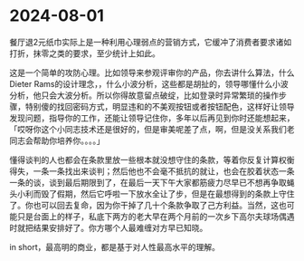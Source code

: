 # 2024-08-01

餐厅退2元纸巾实际上是一种利用心理弱点的营销方式，它缓冲了消费者要求诸如打折，抹零之类的要求，至少统计上如此。

这是一个简单的攻防心理。比如领导来参观评审你的产品，你去讲什么算法，什么Dieter Rams的设计理念，，什么小波分析，这些都是胡扯的，领导哪懂什么小波分析，他只会大波分析。所以你得故意留点破绽，比如登录时异常繁琐的操作步骤，特别傻的找回密码方式，明显违和的不美观按钮或者按钮配色，这样好让领导发现问题，指导你的工作，还能让领导记住你，多年以后再见到你时还能想起来，「哎呀你这个小同志技术还是很好的，但是审美呢差了点，啊，但是没关系我们老同志会帮助你培养你。。。。」

懂得谈判的人也都会在条款里放一些根本就没想守住的条款，等着你反复计算权衡得失，一条一条找出来谈判；然后他也不会毫不抵抗的就让，也会在胶着状态一条一条的谈，谈到最后期限到了，在最后一天下午大家都筋疲力尽早已不想再争取蝇头小利而毁了假期，然后它呼啦一下放水全让了步，但是在最想得到的条款上守住了。你也可以回去复命，因为你干掉了几十个条款争取了己方利益。当然，这也可能只是台面上的样子，私底下两方的老大早在两个月前的一次乡下高尔夫球场偶遇时就把结果安排好了。你方哪个人最难缠对方早已知晓。

in short，最高明的商业，都是基于对人性最高水平的理解。

